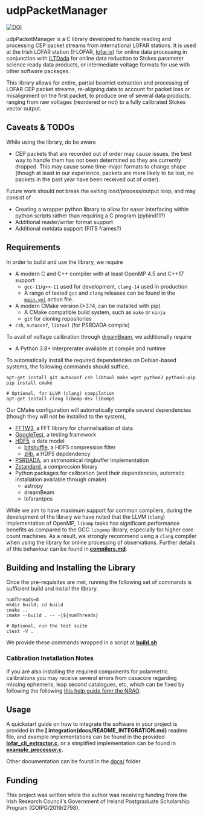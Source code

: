 udpPacketManager
================
[![DOI](https://zenodo.org/badge/DOI/10.5281/zenodo.4249771.svg)](https://doi.org/10.5281/zenodo.4249771)

udpPacketManager is a C library developed to handle reading and processing CEP packet streams from international LOFAR stations. It is used at the Irish LOFAR station (I-LOFAR, [lofar.ie](https://lofar.ie)) for online data processing in conjunction with [ILTDada](https://github.com/David-McKenna/ILTDada) for online data reduction to Stokes parameter science ready data products, or intermediate voltage formats for use with other software packages.  

This library allows for entire, partial beamlet extraction and processing of LOFAR CEP packet streams, re-aligning data to account for packet loss or misalignment on the first packet, to produce one of several data products, ranging from raw voltages (reordered or not) to a fully calibrated Stokes vector output.

Caveats & TODOs
-------

While using the library, do be aware

- CEP packets that are recorded out of order may cause issues, the best way to handle them has not been determined so they are currently dropped. This may cause some time-major formats to change shape (though at least in our experience, packets are more likely to be lost, no packets in the past year have been received out of order).

Future work should not break the exiting load/process/output loop, and may consist of

- Creating a wrapper python library to allow for easer interfacing within python scripts rather than requiring a C program (pybind11?)
- Additional reader/writer format support
- Additional metdata support (FITS frames?)

Requirements
------------

In order to build and use the library, we require

- A modern C and C++ compiler with at least OpenMP 4.5 and C++17 support
  - `gcc-11`/`g++-11` used for development, `clang-14` used in production
  - A range of tested `gcc` and `clang` releases can be found in the [`main.yml`](.github/workflows/main.yml) action file.
- A modern CMake version (>3.14, can be installed with pip)
  - A CMake compatible build system, such as `make` or `ninja`
  - `git` for cloning repositories
- `csh`, `autoconf`, `libtool` (for PSRDADA compile)

To avail of voltage calibration through [dreamBeam](https://github.com/2baOrNot2ba/dreamBeam), we additionally require
- A Python 3.8+ Interprerater available at compile and runtime


To automatically install the required dependencies on Debian-based systems, the following commands should suffice.
```shell
apt-get install git autoconf csh libtool make wget python3 python3-pip
pip install cmake

# Optional, for LLVM (clang) compilation
apt-get install clang libomp-dev libomp5
```

Our CMake configuration will automatically compile several dependencies (though they will not be installed to the system),
- [FFTW3](https://www.fftw.org/), a FFT library for channelisation of data
- [GoogleTest](https://github.com/google/googletest), a testing framework
- [HDF5](https://github.com/HDFGroup/hdf5), a data model
  - [bitshuffle](https://github.com/kiyo-masui/bitshuffle), a HDF5 compression filter
  - [zlib](https://github.com/madler/zlib), a HDF5 depdendency
- [PSRDADA](https://psrdada.sourceforge.net/), an astronomical ringbuffer implementation
- [Zstandard](https://github.com/facebook/zstd), a compression library
- Python packages for calibration (and their dependencies, automatic installation available through cmake)
  - astropy
  - dreamBeam
  - lofarantpos

While we aim to have maximum support for common compilers, during the development of the library we have noted that the LLVM (`clang`) implementation of OpenMP, `libomp` tasks has significant performance benefits as compared to the GCC `libgomp` library, especially for higher core count machines. As a result, we strongly recommend using a `clang` compiler when using the library for online processing of observations. Further details of this behaviour can be found in **[compilers.md](docs/compilers.md)**.

Building and Installing the Library
-----------------------------------
Once the pre-requisites are met, running the following set of commands is sufficient build and install the library.

```shell
numThreads=8
mkdir build; cd build
cmake ..
cmake --build . -- -j${numThreads}

# Optional, run the test suite
ctest -V .
```

We provide these commands wrapped in a script at **[build.sh](build.sh)**

### Calibration Installation Notes

If you are also installing the required components for polarmetric calibrations you may receive several errors from casacore regarding missing ephemeris, leap second catalogues, etc, which can be fixed by following the following [this help guide fomr the NRAO](https://casaguides.nrao.edu/index.php?title=Fixing_out_of_date_TAI_UTC_tables_%28missing_information_on_leap_seconds%29).

Usage
-----

A quickstart guide on how to integrate the software in your project is provided in the **[
integration(docs/README_INTEGRATION.md)** readme file, and example implementations can be found in the provided **[
lofar_cli_extractor.c](src/CLI/lofar_cli_extractor.c)**, or a simplified implementation can be found in **[example_processor.c](docs/examples/example_processor.c)**.

Other documentation can be found in the [docs/](docs/) folder.


Funding
-------
This project was written while the author was receiving funding from the Irish Research Council's Government of Ireland
Postgraduate Scholarship Program (GOIPG/2019/2798).
